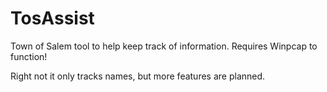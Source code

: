 # TosAssist

Town of Salem tool to help keep track of information.
Requires Winpcap to function!

Right not it only tracks names, but more features are planned.
